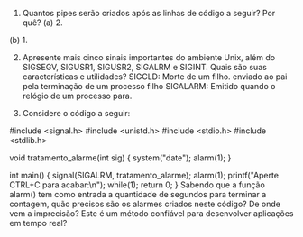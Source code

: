 1. Quantos pipes serão criados após as linhas de código a seguir? Por quê?
(a) 2.

(b) 1.

2. Apresente mais cinco sinais importantes do ambiente Unix, além do SIGSEGV, SIGUSR1, SIGUSR2, SIGALRM e SIGINT. Quais são suas características e utilidades?
SIGCLD: Morte de um filho. enviado ao pai pela terminação de um processo filho
SIGALARM: Emitido quando o relógio de um processo para.

3. Considere o código a seguir:

#include <signal.h>
#include <unistd.h>
#include <stdio.h>
#include <stdlib.h>

void tratamento_alarme(int sig)
{
	system("date");
	alarm(1);
}

int main()
{
	signal(SIGALRM, tratamento_alarme);
	alarm(1);
	printf("Aperte CTRL+C para acabar:\n");
	while(1);
	return 0;
}
Sabendo que a função alarm() tem como entrada a quantidade de segundos para terminar a contagem, quão precisos são os alarmes criados neste código? De onde vem a imprecisão? Este é um método confiável para desenvolver aplicações em tempo real?
